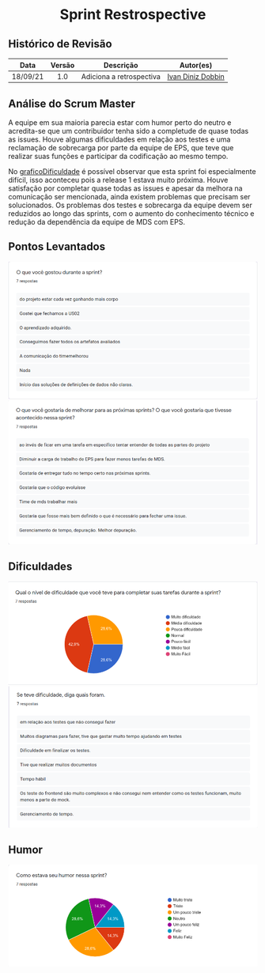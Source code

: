 <h1 style="text-align: center">Sprint Restrospective</h1>

## Histórico de Revisão
| Data | Versão | Descrição | Autor(es)|
|:----:|:------:|:---------:|:--------:|
| 18/09/21 | 1.0 | Adiciona a retrospectiva | [Ivan Diniz Dobbin](https://github.com/darmsDD)|

## Análise do Scrum Master

A equipe em sua maioria parecia estar com humor perto do neutro e acredita-se que um contribuidor tenha sido a completude de quase todas as issues. Houve algumas dificuldades em relação aos testes e uma reclamação de sobrecarga por parte da equipe de EPS, que teve que realizar suas funções e participar da codificação ao mesmo tempo. 

No [graficoDificuldade](#grafico-dificuldade) é possível observar que esta sprint foi especialmente difícil, isso aconteceu pois a release 1 estava muito próxima.
Houve satisfação por completar quase todas as issues e apesar da melhora na comunicação ser mencionada, ainda existem problemas que precisam ser solucionados.
Os problemas dos testes e sobrecarga da equipe devem ser reduzidos ao longo das sprints, com o aumento do conhecimento técnico e redução da dependência da equipe de MDS com EPS.


## Pontos Levantados
[![](oq_Gostou.png)](oq_Gostou.png)
[![](oq_Melhorar.png)](oq_Melhorar.png)

## Dificuldades
[![](graficoDificuldade.png)](graficoDificuldade.png)
[![](qualDificuldade.png)](qualDificuldade.png)

## Humor
[![](graficoHumor.png)](graficoHumor.png)



